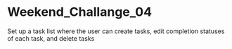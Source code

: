 Weekend_Challange_04
==================

Set up a task list where the user can create tasks, edit completion statuses of each task, and delete tasks 
